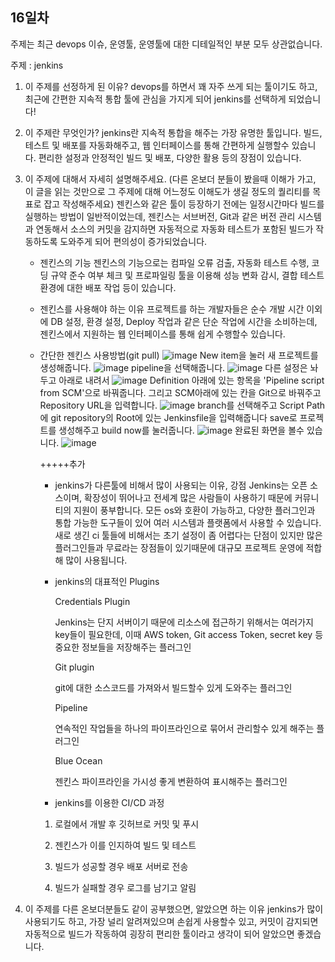 ## 16일차

 주제는 최근 devops 이슈, 운영툴, 운영툴에 대한 디테일적인 부분 모두 상관없습니다.

 주제 : jenkins

1. 이 주제를 선정하게 된 이유?
    devops를 하면서 꽤 자주 쓰게 되는 툴이기도 하고, 최근에 간편한 지속적 통합 툴에 관심을 가지게 되어 jenkins를 선택하게 되었습니다!

2. 이 주제란 무엇인가?
    jenkins란 지속적 통합을 해주는 가장 유명한 툴입니다. 빌드, 테스트 및 배포를 자동화해주고, 웹 인터페이스를 통해 간편하게 실행할수 있습니다. 편리한 설정과 안정적인 빌드 및 배포, 다양한 활용 등의 장점이 있습니다. 

3. 이 주제에 대해서 자세히 설명해주세요. (다른 온보더 분들이 봤을때 이해가 가고, 이 글을 읽는 것만으로 그 주제에 대해 어느정도 이해도가 생길 정도의 퀄리티를 목표로 잡고 작성해주세요)
    젠킨스와 같은 툴이 등장하기 전에는 일정시간마다 빌드를 실행하는 방법이 일반적이었는데, 젠킨스는 서브버전, Git과 같은 버전 관리 시스템과 연동해서 소스의 커밋을 감지하면 자동적으로 자동화 테스트가 포함된 빌드가 작동하도록 도와주게 되어 편의성이 증가되었습니다. 
    
    - 젠킨스의 기능
    젠킨스의 기능으로는 컴파일 오류 검출, 자동화 테스트 수행, 코딩 규약 준수 여부 체크 및 프로파일링 툴을 이용해 성능 변화 감시, 결합 테스트 환경에 대한 배포 작업 등이 있습니다. 
    
    - 젠킨스를 사용해야 하는 이유
    프로젝트를 하는 개발자들은 순수 개발 시간 이외에 DB 설정, 환경 설정, Deploy 작업과 같은 단순 작업에 시간을 소비하는데, 젠킨스에서 지원하는 웹 인터페이스를 통해 쉽게 수행할수 있습니다.

    - 간단한 젠킨스 사용방법(git pull)
      ![image](https://github.com/GSM-MSG/DevOps-Onboarding/assets/103885741/9ca0bf46-1eb0-4e9b-b0de-cf06c99ee302)
      New item을 눌러 새 프로젝트를 생성해줍니다.
      ![image](https://github.com/GSM-MSG/DevOps-Onboarding/assets/103885741/d6b39c27-194e-465d-b350-c028391bfe1d)
      pipeline을 선택해줍니다.
      ![image](https://github.com/GSM-MSG/DevOps-Onboarding/assets/103885741/2a6518de-76d9-4f83-baab-57b9c74f7890)
      다른 설정은 놔두고 아래로 내려서
      ![image](https://github.com/GSM-MSG/DevOps-Onboarding/assets/103885741/5e1dab82-c654-4a95-bb42-dcc2b23b84b3)
      Definition 아래에 있는 항목을 'Pipeline script from SCM'으로 바꿔줍니다.
      그리고 SCM아래에 있는 칸을 Git으로 바꿔주고 Repository URL을 입력합니다.
      ![image](https://github.com/GSM-MSG/DevOps-Onboarding/assets/103885741/4a456990-02af-4d28-86cf-188f6dbd654c)
      branch를 선택해주고 Script Path에 git repository의 Root에 있는 Jenkinsfile을 입력해줍니다
      save로 프로젝트를 생성해주고 build now를 눌러줍니다.
      ![image](https://github.com/GSM-MSG/DevOps-Onboarding/assets/103885741/0bed7c1f-f2ac-47b4-96ce-c11e00bceed1)
     완료된 화면을 볼수 있습니다.
      ![image](https://github.com/GSM-MSG/DevOps-Onboarding/assets/103885741/0b0154ce-409e-4b38-869a-32fa6f093c2f)


      +++++추가

      - jenkins가 다른툴에 비해서 많이 사용되는 이유, 강점
      Jenkins는 오픈 소스이며, 확장성이 뛰어나고 전세계 많은 사람들이 사용하기 때문에 커뮤니티의 지원이 풍부합니다. 모든 os와 호환이 가능하고, 다양한 플러그인과 통합 가능한 도구들이 있어 여러 시스템과 플랫폼에서 사용할 수 있습니다. 새로 생긴 ci 툴들에 비해서는 초기 설정이 좀 어렵다는 단점이 있지만 많은 플러그인들과 무료라는 장점들이 있기때문에 대규모 프로젝트 운영에 적합해 많이 사용됩니다.
      
      - jenkins의 대표적인 Plugins
        
        Credentials Plugin
        
        Jenkins는 단지 서버이기 때문에 리소스에 접근하기 위해서는 여러가지 key들이 필요한데, 
        이때 AWS token, Git access Token, secret key 등 중요한 정보들을 저장해주는 플러그인
        
        Git plugin
        
        git에 대한 소스코드를 가져와서 빌드할수 있게 도와주는 플러그인
        
        Pipeline
        
        연속적인 작업들을 하나의 파이프라인으로 묶어서 관리할수 있게 해주는 플러그인
        
        Blue Ocean 
      
        젠킨스 파이프라인을 가시성 좋게 변환하여 표시해주는 플러그인
      
      - jenkins를 이용한 CI/CD 과정
      
      1. 로컬에서 개발 후 깃허브로 커밋 및 푸시
      
      2. 젠킨스가 이를 인지하여 빌드 및 테스트
      
      3. 빌드가 성공할 경우 배포 서버로 전송
      
      4. 빌드가 실패할 경우 로그를 남기고 알림


4. 이 주제를 다른 온보더분들도 같이 공부했으면, 알았으면 하는 이유
    jenkins가 많이 사용되기도 하고, 가장 널리 알려져있으며 손쉽게 사용할수 있고, 커밋이 감지되면 자동적으로 빌드가 작동하여 굉장히 편리한 툴이라고 생각이 되어 알았으면 좋겠습니다.

